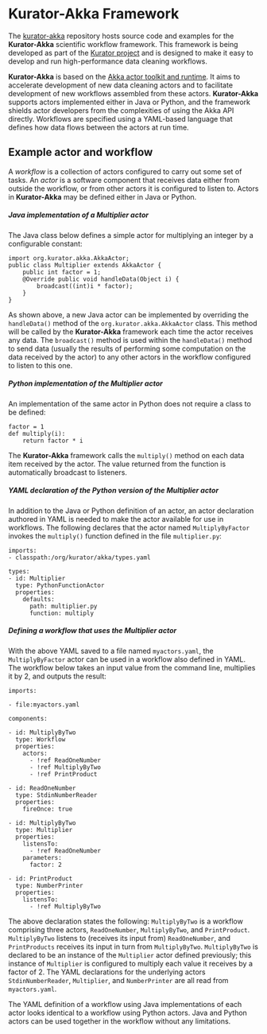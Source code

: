 Kurator-Akka Framework
======================

The [kurator-akka](https://github.com/kurator-org/kurator-akka) repository hosts source code and examples for the **Kurator-Akka** scientific workflow framework.  This framework is being developed as part of the [Kurator project](http://wiki.datakurator.net/web/Kurator) and is designed to make it easy to develop and run high-performance data cleaning workflows.


**Kurator-Akka** is based on the [Akka actor toolkit and runtime](http://akka.io).  It aims to accelerate development of new data cleaning actors and to facilitate development of new workflows assembled from these actors.  **Kurator-Akka** supports actors implemented either in Java or Python, and the framework shields actor developers from the complexities of using the Akka API directly.  Workflows are specified using a YAML-based language that defines how data flows between the actors at run time.

Example actor and workflow
--------------------------

A *workflow* is a collection of actors configured to carry out some set of tasks.  An *actor* is a software component that receives data either from outside the workflow, or from other actors it is configured to listen to. Actors in **Kurator-Akka** may be defined either in Java or Python.

##### Java implementation of a Multiplier actor

The Java class below defines a simple actor for multiplying an integer by a configurable constant:

    import org.kurator.akka.AkkaActor;
    public class Multiplier extends AkkaActor {
        public int factor = 1;
        @Override public void handleData(Object i) {
        	broadcast((int)i * factor);
        }
    }

As shown above, a new Java actor can be implemented by overriding the `handleData()` method of the `org.kurator.akka.AkkaActor` class.  This method will be called by the **Kurator-Akka** framework each time the actor receives any data.  The `broadcast()` method is used within the `handleData()` method to send data (usually the results of performing some computation on the data received by the actor) to any other actors in the workflow configured to listen to this one.

##### Python implementation of the Multiplier actor

An implementation of the same actor in Python does not require a class to be defined:

    factor = 1
    def multiply(i):
        return factor * i

The **Kurator-Akka** framework calls the `multiply()` method on each data item received by the actor.  The value returned from the function is automatically broadcast to listeners.

##### YAML declaration of the Python version of the Multiplier actor

In addition to the Java or Python definition of an actor, an actor declaration authored in YAML is needed to make the actor available for use in workflows.  The following declares that the actor named `MultiplyByFactor` invokes the `multiply()` function defined in the file `multiplier.py`:

    imports:
    - classpath:/org/kurator/akka/types.yaml

    types:
    - id: Multiplier
      type: PythonFunctionActor
      properties:
        defaults:
          path: multiplier.py
          function: multiply

##### Defining a workflow that uses the Multiplier actor

With the above YAML saved to a file named `myactors.yaml`, the `MultiplyByFactor` actor can be used in a workflow also defined in YAML. The workflow below takes an input value from the command line, multiplies it by 2, and outputs the result:

    imports:

    - file:myactors.yaml

    components:

    - id: MultiplyByTwo
      type: Workflow
      properties:
        actors:
          - !ref ReadOneNumber
          - !ref MultiplyByTwo
          - !ref PrintProduct

    - id: ReadOneNumber
      type: StdinNumberReader
      properties:
        fireOnce: true

    - id: MultiplyByTwo
	  type: Multiplier
      properties:
        listensTo:
          - !ref ReadOneNumber
        parameters:
          factor: 2

    - id: PrintProduct
      type: NumberPrinter
      properties:
        listensTo:
          - !ref MultiplyByTwo

The above declaration states the following: `MultiplyByTwo` is a workflow comprising three actors, `ReadOneNumber`, `MultiplyByTwo`, and `PrintProduct`. `MultiplyByTwo` listens to (receives its input from) `ReadOneNumber`, and `PrintProducts` receives its input in turn from `MultiplyByTwo`.  `MultiplyByTwo` is declared to be an instance of the `Multiplier` actor defined previously; this instance of `Multiplier` is configured to multiply each value it receives by a factor of 2.  The YAML declarations for the underlying actors `StdinNumberReader`, `Multiplier`, and `NumberPrinter` are all read from `myactors.yaml`.

The YAML definition of a workflow using Java implementations of each actor looks identical to a workflow using Python actors.  Java and Python actors can be used together in the workflow without any limitations.


